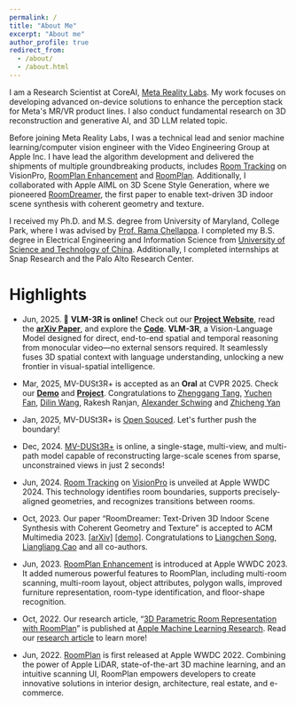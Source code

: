 ```yaml
---
permalink: /
title: "About Me"
excerpt: "About me"
author_profile: true
redirect_from: 
  - /about/
  - /about.html
---
```


I am a Research Scientist at CoreAI, [Meta Reality Labs](https://about.meta.com/realitylabs/?utm_source=about.facebook.com&utm_medium=redirect). My work focuses on developing advanced on-device solutions to enhance the perception stack for Meta's MR/VR product lines. I also conduct fundamental research on 3D reconstruction and generative AI, and 3D LLM related topic. 

Before joining Meta Reality Labs, I was a technical lead and senior machine learning/computer vision engineer with the Video Engineering Group at Apple Inc. I have lead the algorithm development and delivered the shipments of multiple groundbreaking products, includes [Room Tracking](https://developer.apple.com/videos/play/wwdc2024/10100/?time=150) on VisionPro, [RoomPlan Enhancement](https://developer.apple.com/videos/play/wwdc2023/10192/) and [RoomPlan](https://developer.apple.com/augmented-reality/roomplan/). Additionally, I collaborated with Apple AIML on 3D Scene Style Generation, where we pioneered [RoomDreamer](https://machinelearning.apple.com/research/roomdreamer), the first paper to enable text-driven 3D indoor scene synthesis with coherent geometry and texture.

I received my Ph.D. and M.S. degree from University of Maryland, College Park, where I was advised by [Prof. Rama Chellappa](https://engineering.jhu.edu/faculty/rama-chellappa/). I completed my B.S. degree in Electrical Engineering and Information Science from [University of Science and Technology of China](http://en.ustc.edu.cn/). Additionally, I completed internships at Snap Research and the Palo Alto Research Center. 

#  Highlights

* Jun, 2025. 🚀 **VLM-3R is online!** Check out our [**Project Website**](https://vlm-3r.github.io/), read the [**arXiv Paper**](https://arxiv.org/abs/2505.20279), and explore the [**Code**](https://github.com/VITA-Group/VLM-3R). **VLM-3R**, a Vision-Language Model designed for direct, end-to-end spatial and temporal reasoning from monocular video—no external sensors required. It seamlessly fuses 3D spatial context with language understanding, unlocking a new frontier in visual-spatial intelligence.

* Mar, 2025, MV-DUSt3R+ is accepted as an **Oral** at CVPR 2025. Check our [**Demo**](https://www.youtube.com/watch?v=LBvnuKQ8Rso) and [**Project**](https://mv-dust3rp.github.io/). Congratulations to [Zhenggang Tang](https://recordmp3.github.io/), [Yuchen Fan](https://ychfan.github.io/), [Dilin Wang](https://wdilin.github.io/), Rakesh Ranjan, [Alexander Schwing](https://www.alexander-schwing.de/) and [Zhicheng Yan](https://sites.google.com/view/zhicheng-yan)

* Jan, 2025, MV-DUSt3R+ is [Open Souced](https://github.com/facebookresearch/mvdust3r). Let's further push the boundary!

* Dec, 2024. [MV-DUSt3R+](https://mv-dust3rp.github.io/) is online, a single-stage, multi-view, and multi-path model capable of reconstructing large-scale scenes from sparse, unconstrained views in just 2 seconds! 

* Jun, 2024. [Room Tracking](https://developer.apple.com/videos/play/wwdc2024/10100/?time=150) on [VisionPro](https://www.apple.com/apple-vision-pro/) is unveiled at Apple WWDC 2024. This technology identifies room boundaries, supports precisely-aligned geometries, and recognizes transitions between rooms.

* Oct, 2023. Our paper “RoomDreamer: Text-Driven 3D Indoor Scene Synthesis with Coherent Geometry and Texture” is accepted to ACM Multimedia 2023. [[arXiv]](https://arxiv.org/abs/2305.11337) [[demo]](https://www.youtube.com/watch?v=p4xgwj4QJcQ). Congratulations to [Liangchen Song](https://lsongx.github.io/), [Liangliang Cao](http://llcao.net/) and all co-authors.

* Jun, 2023. [RoomPlan Enhancement](https://developer.apple.com/videos/play/wwdc2023/10192/) is introduced at Apple WWDC 2023. It added numerous powerful features to RoomPlan, including multi-room scanning, multi-room layout, object attributes, polygon walls, improved furniture representation, room-type identification, and floor-shape recognition.

* Oct, 2022. Our research article, “[3D Parametric Room Representation with RoomPlan](https://machinelearning.apple.com/research/roomplan)” is published at [Apple Machine Learning Research](https://machinelearning.apple.com/). Read our [research article](https://machinelearning.apple.com/research/roomplan) to learn more!

* Jun, 2022. [RoomPlan](https://developer.apple.com/videos/play/wwdc2022/10127/) is first released at Apple WWDC 2022. Combining the power of Apple LiDAR, state-of-the-art 3D machine learning, and an intuitive scanning UI, RoomPlan empowers developers to create innovative solutions in interior design, architecture, real estate, and e-commerce.